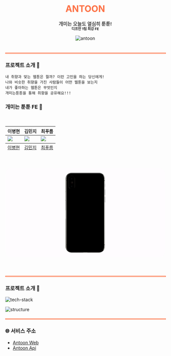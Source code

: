 <p align="center">
    <h1 align="center" style="opacity: 0.8;color:#FE4E16;font-weight:700;">ANTOON</h1>
    <p align="center"><span style="opacity: 0.8;font-size:15px;font-weight:700;">개미는 오늘도 열심히 툰툰!</span></p>
    <p align="center" style="margin-top:-18px;"><span style="font-size:11px;font-weight:700;">디프만 1팀 최강 FE</span> </p>
    <div style="text-align:center;" align="center">
        <img src="https://img1.daumcdn.net/thumb/R1280x0/?scode=mtistory2&fname=https%3A%2F%2Fblog.kakaocdn.net%2Fdn%2FFa78O%2FbtrCj2UoVBO%2FZUHk6kjNAFQoa6paO3AGl1%2Fimg.png" alt="antoon" width="600px"  >
    </div>
    <br />
</p>
<div style="border:1px solid #FE4E16; height:1px; width: 100%; margin:20px 0;"> </div>


### 프로젝트 소개 🐛
```
내 취향과 맞는 웹툰은 뭘까? 이런 고민을 하는 당신에게!
나와 비슷한 취향을 가진 사람들이 어떤 웹툰을 보는지
내가 좋아하는 웹툰은 무엇인지
개미는툰툰을 통해 취향을 공유해요!!!
```

### **개미는 툰툰** FE 🐜
<div style="margin:0 auto;" align="center">
    <table style="width: 800px; margin: 50px auto;">
        <thead>
            <th style="text-align:center;">이병현</th>
            <th style="text-align:center;">김민지</th>
            <th style="text-align:center;">최푸름</th>
        </thead>
        <tbody>
            <td><img src="https://avatars.githubusercontent.com/Tolluset" width="250"/></td>
            <td><img src="https://avatars.githubusercontent.com/mnxmnz" width="250"/></td>
            <td><img src="https://avatars.githubusercontent.com/choipureum" width="250"/></td>
        </tbody>
        <tfoot>
            <td style="text-align:center;"><a href="https://github.com/Tolluset">이병현</a></td>
            <td style="text-align:center;"><a href="https://github.com/mnxmnz">김민지</a></td>
            <td style="text-align:center;"><a href="https://github.com/choipureum">최푸름</a></td>
        </tfoot> 
    </table>
</div>

<div style="text-align:center;" align="center">
    <img src="./public/main.gif" alt="antoon" style="width: 150%; border-radius:20px;width:800px;">
</div>
    
<br />
<br />

<div style="border:1px solid #FE4E16; height:1px; width: 100%; margin:20px 0;"> </div>

### 프로젝트 소개 🐛

![tech-stack](https://img1.daumcdn.net/thumb/R1280x0/?scode=mtistory2&fname=https%3A%2F%2Fblog.kakaocdn.net%2Fdn%2FQipuw%2FbtrCj3FLvfC%2FLqI9dYrcxbice5MuVS11B1%2Fimg.png)

![structure](https://img1.daumcdn.net/thumb/R1280x0/?scode=mtistory2&fname=https%3A%2F%2Fblog.kakaocdn.net%2Fdn%2FBtw3P%2FbtrCkJ73j67%2Ft6adhcpbKkjKsMnei1UhlK%2Fimg.png)

<div style="border:1px solid #FE4E16; height:1px; width: 100%; margin:20px 0;"> </div>

### 🌐 서비스 주소
- [Antoon Web](https://antoon.fun/)
- [Antoon Api](https://api.antoon.fun/swagger)

